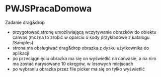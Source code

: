 # PWJSPracaDomowa
Zadanie drag&drop
- przygotować stronę umożliwiającą wczytywanie obrazków do obiektu canvas (można to zrobić w oparciu o kody przykładowe z katalogu /Samples)
- strona ma obsługiwać drag&drop obrazka z dysku użytkownika do aplikacji
- po przeciągnięciu obrazka ma się on wyświetlić na canvasie, a na nim ma zostać narysowane 10 okręgów, w losowych miejscach
- po wybraniu obrazka przez file picker ma się on tylko wyświetlić 
